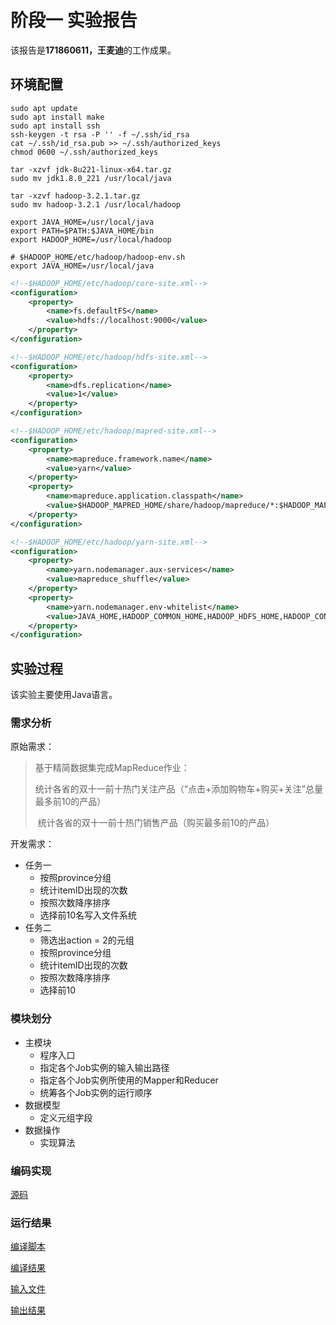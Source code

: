 # 阶段一 实验报告

该报告是**171860611，王麦迪**的工作成果。

## 环境配置

```shell
sudo apt update
sudo apt install make
sudo apt install ssh
ssh-keygen -t rsa -P '' -f ~/.ssh/id_rsa
cat ~/.ssh/id_rsa.pub >> ~/.ssh/authorized_keys
chmod 0600 ~/.ssh/authorized_keys

tar -xzvf jdk-8u221-linux-x64.tar.gz
sudo mv jdk1.8.0_221 /usr/local/java

tar -xzvf hadoop-3.2.1.tar.gz
sudo mv hadoop-3.2.1 /usr/local/hadoop

export JAVA_HOME=/usr/local/java
export PATH=$PATH:$JAVA_HOME/bin
export HADOOP_HOME=/usr/local/hadoop
```

```shell
# $HADOOP_HOME/etc/hadoop/hadoop-env.sh
export JAVA_HOME=/usr/local/java
```

```xml
<!--$HADOOP_HOME/etc/hadoop/core-site.xml-->
<configuration>   
    <property>
        <name>fs.defaultFS</name>
        <value>hdfs://localhost:9000</value>
    </property>
</configuration>

<!--$HADOOP_HOME/etc/hadoop/hdfs-site.xml-->
<configuration>
    <property>
        <name>dfs.replication</name>
        <value>1</value>
    </property>
</configuration>

<!--$HADOOP_HOME/etc/hadoop/mapred-site.xml-->
<configuration>
    <property>
        <name>mapreduce.framework.name</name>
        <value>yarn</value>
    </property>
    <property>
        <name>mapreduce.application.classpath</name>
        <value>$HADOOP_MAPRED_HOME/share/hadoop/mapreduce/*:$HADOOP_MAPRED_HOME/share/hadoop/mapreduce/lib/*</value>
    </property>
</configuration>

<!--$HADOOP_HOME/etc/hadoop/yarn-site.xml-->
<configuration>
    <property>
        <name>yarn.nodemanager.aux-services</name>
        <value>mapreduce_shuffle</value>
    </property>
    <property>
        <name>yarn.nodemanager.env-whitelist</name>
        <value>JAVA_HOME,HADOOP_COMMON_HOME,HADOOP_HDFS_HOME,HADOOP_CONF_DIR,CLASSPATH_PREPEND_DISTCACHE,HADOOP_YARN_HOME,HADOOP_MAPRED_HOME</value>
    </property>
</configuration>
```

## 实验过程

该实验主要使用Java语言。

### 需求分析

原始需求：

> 基于精简数据集完成MapReduce作业：
>
> ​	统计各省的双十一前十热门关注产品（“点击+添加购物车+购买+关注”总量最多前10的产品）
>
> ​	统计各省的双十一前十热门销售产品（购买最多前10的产品）

开发需求：

- 任务一
  - 按照province分组
  - 统计itemID出现的次数
  - 按照次数降序排序
  - 选择前10名写入文件系统
- 任务二
  - 筛选出action = 2的元组
  - 按照province分组
  - 统计itemID出现的次数
  - 按照次数降序排序
  - 选择前10

### 模块划分

- 主模块
  - 程序入口
  - 指定各个Job实例的输入输出路径
  - 指定各个Job实例所使用的Mapper和Reducer
  - 统筹各个Job实例的运行顺序
- 数据模型
  - 定义元组字段
- 数据操作
  - 实现算法

### 编码实现

[源码](code)

### 运行结果

[编译脚本](makefile)

[编译结果](jar)

[输入文件](input)

[输出结果](output)

